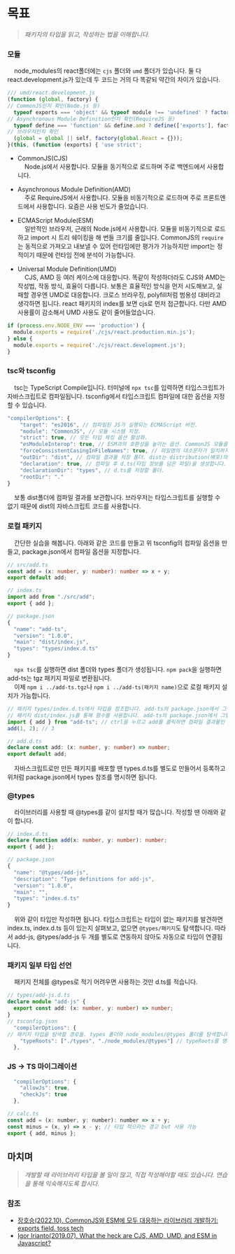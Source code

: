 # 목표

> _패키지의 타입을 읽고, 작성하는 법을 이해합니다._

### 모듈

&nbsp;&nbsp;&nbsp;&nbsp;node_modules의 react폴더에는 `cjs` 폴더와 `umd` 폴더가 있습니다. 둘 다 react.development.js가 있는데 두 코드는 거의 다 똑같되 약간의 차이가 있습니다.

```javascript
/// umd/react.development.js
(function (global, factory) {
// CommonJS인지 확인(Node.js 등)
  typeof exports === 'object' && typeof module !== 'undefined' ? factory(exports) :
// Asynchronous Module Definition인지 확인(RequireJS 등)
  typeof define === 'function' && define.amd ? define(['exports'], factory) :
// 브라우저인지 확인
  (global = global || self, factory(global.React = {}));
}(this, (function (exports) { 'use strict';
```

- CommonJS(CJS)  
&nbsp;&nbsp;&nbsp;&nbsp;Node.js에서 사용합니다. 모듈을 동기적으로 로드하며 주로 백엔드에서 사용합니다.

- Asynchronous Module Definition(AMD)  
&nbsp;&nbsp;&nbsp;&nbsp;주로 RequireJS에서 사용합니다. 모듈을 비동기적으로 로드하며 주로 프론트엔드에서 사용합니다. 요즘은 사용 빈도가 줄었습니다.

- ECMAScript Module(ESM)  
&nbsp;&nbsp;&nbsp;&nbsp;일반적인 브라우저, 근래의 Node.js에서 사용합니다. 모듈을 비동기적으로 로드하고 import 시 트리 쉐이킹을 해 번들 크기를 줄입니다. CommonJS의 `require`는 동적으로 가져오고 내보낼 수 있어 런타임에만 평가가 가능하지만 import는 정적이기 때문에 런타임 전에 분석이 가능합니다. 

- Universal Module Definition(UMD)  
&nbsp;&nbsp;&nbsp;&nbsp;CJS, AMD 등 여러 케이스에 대응합니다. 똑같이 작성하더라도 CJS와 AMD는 작성법, 작동 방식, 효율이 다릅니다. 보통은 효율적인 방식을 먼저 시도해보고, 실패할 경우엔 UMD로 대응합니다. 크로스 브라우징, polyfill처럼 범용성 대비라고 생각하면 됩니다. react 패키지의 index를 보면 cjs로 먼저 접근합니다. 다만 AMD 사용률이 감소해서 UMD 사용도 같이 줄어들었습니다.

```javascript
if (process.env.NODE_ENV === 'production') {
  module.exports = require('./cjs/react.production.min.js');
} else {
  module.exports = require('./cjs/react.development.js');
}
```

### tsc와 tsconfig

&nbsp;&nbsp;&nbsp;&nbsp;tsc는 TypeScript Compile입니다. 터미널에 `npx tsc`를 입력하면 타입스크립트가 자바스크립트로 컴파일됩니다. tsconfig에서 타입스크립트 컴파일에 대한 옵션을 지정할 수 있습니다.

```javascript
"compilerOptions": {
    "target": "es2016", // 컴파일된 JS가 실행되는 ECMAScript 버전.
    "module": "CommonJS", // 모듈 시스템 지정.
    "strict": true, // 모든 타입 체킹 옵션 활성화.
    "esModuleInterop": true, // ESM과의 호환성을 높이는 옵션. CommonJS 모듈을 ESM처럼 사용 가능합니다.
    "forceConsistentCasingInFileNames": true, // 파일명의 대소문자가 일치하지 않으면 오류를 발생시킵니다.
    "outDir": "dist", // 컴파일 결과물 저장 폴더. dist는 distribution(배포)의 줄임말입니다. 
    "declaration": true, // 컴파일 후 d.ts(타입 정보를 담은 파일)을 생성합니다. 
    "declarationDir": "types", // d.ts를 저장할 폴더.
    "rootDir": "." 
}
```

&nbsp;&nbsp;&nbsp;&nbsp;보통 dist폴더에 컴파일 결과를 보관합니다. 브라우저는 타입스크립트를 실행할 수 없기 때문에 dist의 자바스크립트 코드를 사용합니다.

### 로컬 패키지

&nbsp;&nbsp;&nbsp;&nbsp;간단한 실습을 해봅니다. 아래와 같은 코드를 만들고 위 tsconfig의 컴파일 옵션을 만들고, package.json에서 컴파일 옵션을 지정합니다. 

```typescript
// src/add.ts
const add = (x: number, y: number): number => x + y;
export default add;

// index.ts
import add from "./src/add";
export { add };

// package.json
{
  "name": "add-ts",
  "version": "1.0.0",
  "main": "dist/index.js",
  "types": "types/index.d.ts"
}
```

&nbsp;&nbsp;&nbsp;&nbsp;`npx tsc`를 실행하면 dist 폴더와 types 폴더가 생성됩니다. `npm pack`을 실행하면 add-ts는 tgz 패키지 파일로 변환됩니다.  
&nbsp;&nbsp;&nbsp;&nbsp;이제 `npm i ../add-ts.tgz`나 `npm i ../add-ts(패키지 name)`으로 로컬 패키지 설치가 가능합니다.

```typescript
// 패키지 types/index.d.ts에서 타입을 참조합니다. add-ts의 package.json에서 그렇게 명시했기 때문입니다.
// 패키지 dist/index.js를 통해 함수를 사용합니다. add-ts의 package.json에서 그렇게 명시했기 때문입니다.
import { add } from "add-ts"; // ctrl을 누르고 add를 클릭하면 컴파일 결과물인 add.d.ts를 보여줍니다.
add(1, 2); // 3

// add.d.ts
declare const add: (x: number, y: number) => number; 
export default add;
```

&nbsp;&nbsp;&nbsp;&nbsp;자바스크립트로만 만든 패키지를 배포할 땐 types.d.ts를 별도로 만들어서 등록하고 위처럼 package.json에서 types 참조를 명시하면 됩니다.

### @types

&nbsp;&nbsp;&nbsp;&nbsp;라이브러리를 사용할 때 @types를 같이 설치할 때가 많습니다. 작성할 땐 아래와 같이 합니다.

```typescript
// index.d.ts
declare function add(x: number, y: number): number;
export { add };

// package.json
{
  "name": "@types/add-js",
  "description": "Type definitions for add-js",
  "version": "1.0.0",
  "main": "",
  "types": "index.d.ts"
}
```

&nbsp;&nbsp;&nbsp;&nbsp;위와 같이 타입만 작성하면 됩니다. 타입스크립트는 타입이 없는 패키지를 발견하면 index.ts, index.d.ts 등이 있는지 살펴보고, 없으면 `@types/패키지`도 탐색합니다. 따라서 add-js, @types/add-js 두 개를 별도로 연동하지 않아도 자동으로 타입이 연결됩니다. 

### 패키지 일부 타입 선언

&nbsp;&nbsp;&nbsp;&nbsp;패키지 전체를 @types로 적기 어려우면 사용하는 것만 d.ts를 적습니다. 

```typescript
// types/add-js.d.ts
declare module "add-js" {
  export const add: (x: number, y: number) => number;
}
// tsconfig.json
  "compilerOptions": {
// 패키지 타입을 탐색할 경로들. types 폴더와 node_modules/@types 폴더를 탐색합니다.
    "typeRoots": ["./types", "./node_modules/@types"] // typeRoots를 명시하지 않았으면 @types는 자동 적용
  },
```

### JS -> TS 마이그레이션

```javascript
  "compilerOptions": {
    "allowJs": true,
    "checkJs": true
  },

// calc.ts
const add = (x: number, y: number): number => x + y;
const minus = (x, y) => x - y; // 타입 적으라는 경고 but 사용 가능
export { add, minus };
```

## 마치며

> _개발할 때 라이브러리 타입을 볼 일이 많고, 직접 작성해야할 때도 있습니다. 연습을 통해 익숙해지도록 합시다._

### 참조

- [장호승(2022.10). CommonJS와 ESM에 모두 대응하는 라이브러리 개발하기: exports field. toss tech](https://toss.tech/article/commonjs-esm-exports-field)
- [Igor Irianto(2019.07). What the heck are CJS, AMD, UMD, and ESM in Javascript?](https://dev.to/iggredible/what-the-heck-are-cjs-amd-umd-and-esm-ikm)
